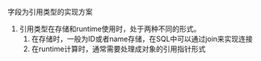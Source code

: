 

字段为引用类型的实现方案

1. 引用类型在存储和runtime使用时，处于两种不同的形式。
   1. 在存储时，一般为ID或者name存储，在SQL中可以通过join来实现连接
   2. 在runtime计算时，通常需要处理成对象的引用指针形式







